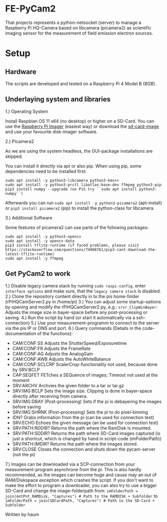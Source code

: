 # FE-PyCam2

That projects represents a python-netsocket (server) to manage a Raspberry Pi HQ-Camera based on libcamera (picamera2) as scientific imaging sensor for the measurement of field emission electron sources.


# Setup
## Hardware
The scripts are developed and tested on a Raspberry Pi 4 Model B (8GB).

## Underlaying system and libraries
1.) Operating System

Install Raspbian OS 11 x64 (no desktop) or higher on a SD-Card. You can use the [Raspberry Pi Imager][rPiImager] (easiest way) or download the [sd-card-image][rPiOS] and use your favourite disk-imager software.


2.) Picamera2

As we are using the system headless, the GUI-package installations are skipped.

You can install it directly via apt or also pip. When using pip, some dependencies need to be installed first:
```
sudo apt install -y python3-libcamera python3-kms++
sudo apt install -y python3-prctl libatlas-base-dev ffmpeg python3-pip
pip3 install numpy --upgrade (on Pi5 try ``sudo apt install python3-numpy``)
```
Afterwards you can run
```sudo apt install -y python3-picamera2``` (apt-install)
or
```pip3 install picamera2``` (pip)
to install the python-class for libcamera.


3.) Additional Software

Some features of picamera2 can use parts of the following packages:
```
sudo apt install -y python3-opencv
sudo apt install -y opencv-data
pip3 install tflite-runtime (if faced problems, please visit https://stackoverflow.com/questions/74968761/pip3-cant-download-the-latest-tflite-runtime)
sudo apt install -y ffmpeg
```


## Get PyCam2 to work
1.) Disable legacy camera stack by running ```sudo raspi-config```, enter ```interface options``` and make sure, that the ```legacy camera stack``` is disabled.
2.) Clone the repository content directly in to the pis home-folder (rPiHQCamServer2.py in /home/pi)
3.) You can adjust some startup-options by opening and modify the rPiHQCamServer2.py, e.g.: ```srvr_ClipWinBayer```: Adjusts the image size in bayer-space before any post-processing or saving.
4.) Run the script by hand (or start it automatically via a ssh-connection)
5.) Use your measurement-programm to connect to the server via the pis IP or DNS and port.
6.) Query commands (Details in the code-documentation of the functions):
- CAM:CONF:SS       Adjusts the ShutterSpeed/Exposuretime
- CAM:CONF:FR       Adjusts the FrameRate
- CAM:CONF:AG       Adjusts the AnalogGain
- CAM:CONF:AWB      Adjusts the AutoWhiteBalance
- CAM:CONF:SCLCRP   ScalerCrop-functionality not used, because done by SRV:BCLP
- CAP:SEQFET        FETches a SEQuence of images; Timeout not used at the moment
- SRV:ARCHV         Archvies the given folder to a tar or tar.gz
- SRV:IMG:BCLP      Sets the image size. Clipping is done in bayer-space directly after receiving from camera.
- SRV:IMG:DBAY      (Post-processing) Sets if the pi is debayering the images before saving
- SRV:IMG:SHRNK     (Post-processing) Sets the pi to do pixel-binning
- IDN?              Grabs information from the pi (can be used for connection test)
- SRV:ECHO          Echoes the given message (an be used for connection test)
- SRV:PATH:RDDIR?   Returns the path where the RamDisk is mounted.
- SRV:PATH:SDDIR?   Returns the path where SD-Card images captured (is just a shortcut, which is changed by hand in script-code (imFolderPath))
- SRV:PATH:IMDIR?   Returns the path where the images stored.
- SRV:CLOSE         Closes the connection and shuts down the pycam-server (not the pi)

7.) Images can be downloaded via a SCP-connection from your measurement-program asynchrone from the pi.
    This is also hardly recommended, as the images can become huge and cause may an out of RAM/Diskspace exception which crashes the script.
    If you don't want to make the effort to program a downloader, you can also try to use a bigger SD-Card and change the image-folderpath from:
    ```imFolderPath = join(mntPnt_RAMDisk, "Captures") # Path to the RAMDISK + Subfolder```
    to
    ```imFolderPath = join(SDCardPath, "Captures") # Path to the SD-Card + Subfolder```



Written by haum



[rPiImager]:(https://www.raspberrypi.com/software/)
[rPiOS]:(https://www.raspberrypi.com/software/operating-systems/)